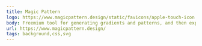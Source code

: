 ```yaml
---
title: Magic Pattern
logo: https://www.magicpattern.design/static/favicons/apple-touch-icon.png
body: Freemium tool for generating gradients and patterns, and then export them as CSS/SVG or images
url: https://www.magicpattern.design/
tags: background,css,svg
---
```

